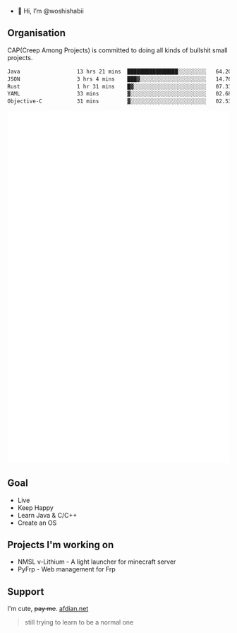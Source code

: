 - 👋 Hi, I’m @woshishabii

## Organisation

CAP(Creep Among Projects) is committed to doing all kinds of bullshit small projects.

<!--START_SECTION:waka-->

```txt
Java                  13 hrs 21 mins  ████████████████░░░░░░░░░   64.20 %
JSON                  3 hrs 4 mins    ███▓░░░░░░░░░░░░░░░░░░░░░   14.76 %
Rust                  1 hr 31 mins    █▓░░░░░░░░░░░░░░░░░░░░░░░   07.31 %
YAML                  33 mins         ▓░░░░░░░░░░░░░░░░░░░░░░░░   02.68 %
Objective-C           31 mins         ▓░░░░░░░░░░░░░░░░░░░░░░░░   02.53 %
```

<!--END_SECTION:waka-->

![card](https://github.com/woshishabii/netease-cloud-music-card/blob/main/card.svg)

## Goal
- Live
- Keep Happy
- Learn Java & C/C++
- Create an OS

## Projects I'm working on

- NMSL v-Lithium - A light launcher for minecraft server
- PyFrp - Web management for Frp


## Support
I'm cute, ~~pay me~~.
[afdian.net](https://afdian.net/a/woshishabi)

> still trying to learn to be a normal one

<!---
woshishabii/woshishabii is a ✨ special ✨ repository because its `README.md` (this file) appears on your GitHub profile.
You can click the Preview link to take a look at your changes.
--->
